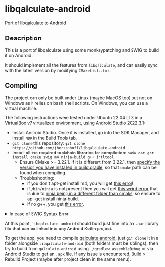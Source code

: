 # libqalculate-android

Port of libqalculate to Android

## Description
This is a port of libqalculate using some monkeypatching and SWIG to build it on Android.

It should implement all the features from `libqalculate`, and can easily sync with the latest version by modifying `CMakeLists.txt`.

## Compiling
The project can only be built under Linux (maybe MacOS too) but not on Windows as it relies on bash shell scripts. On Windows, you can use a virtual machine.

The following instructions were tested under Ubuntu 22.04 LTS in a VirtualBox v7 virtualized environment, using Android Studio 2022.3.1:

* Install Android Studio. Once it is installed, go into the SDK Manager, and install `NDK` in the Build Tools tab.
* `git clone` this repository: `git clone https://github.com/jherkenhoff/libqalculate-android`
* Install all the required toolchain libraries for compilation: `sudo apt-get install cmake swig m4 ninja-build g++ intltool`
    * Ensure CMake >= 3.22.1. If it is different from 3.22.1, then [specify the version you have installed in build.gradle](https://stackoverflow.com/questions/60718412/could-not-get-version-from-cmake-dir), so that `cmake` path can be found when compiling.
    * Troubleshooting: 
        * if you don't apt-get install m4, you will get [this error](https://stackoverflow.com/questions/11368989/no-usable-m4-in-path-or-usr5bin)!
        * if `/bin/ninja` is not present then you will get [this weird error](https://github.com/expo/expo/issues/22029) that is due to [ninja being in a different folder than cmake](https://issuetracker.google.com/issues/206099937), so ensure to apt-get install ninja-build.
        * if no g++, you get [this error](https://askubuntu.com/questions/509663/c-preprocessor-lib-cpp-fails-sanity-check).

<details>
    <summary>In case of SWIG Syntax Error</summary>

Normally the following issue is fixed, but it may creep back up in the future: When building, if you get a `SWIG error: Syntax Error in input(1)` in `includes.h`, this is because there are some lines of code using some syntax that are not accepted in the newest C99 standards, so they need to be modified. The error (and link) given in the Build console in Android Studio will point directly to the problematic functions (because once one is fixed, it will jump to the next one). The issue was fixed by updating to the latest `libqalculate` from v4.4.0 to v4.8.1, which likely implemented syntax fixes.

Note: Don't bother modifying `includes.h` with `#ifndef SWIG .... #endif` blocks as advised [here](https://stackoverflow.com/a/60166645/1121352) because `includes.h` is automatically generated from `libqalculate`, so instead try to fix the root cause by patching or updating to the latest `libqalculate`. The problematic functions were: `EvaluationOptions, SortOptions, PrintOptions, InternalPrintStruct, ParseOptions`
</details>

At this point, `libqalculate-android` should build just fine into an `.aar` library file that can be linked into any Android Kotlin project.

To get the app, you need to compile [qalculate-android](https://github.com/jherkenhoff/qalculate-android), just `git clone` it in a folder alongside `libqalculate-android` (both folders must be siblings), then try to build from `qalculate-android` using `./gradlew assembleDebug` or via Android Studio to get an `.apk` file. If any issue is encountered, Build > Rebuild Project (maybe after project clean in the same menu).

